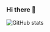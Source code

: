 ### Hi there 👋

![GitHub stats](https://github-readme-stats.vercel.app/api?username=ZhuYanzhen1&show_icons=true&count_private=true&hide_rank=true&include_all_commits=true)

